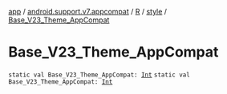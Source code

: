 [app](../../../index.md) / [android.support.v7.appcompat](../../index.md) / [R](../index.md) / [style](index.md) / [Base_V23_Theme_AppCompat](./-base_-v23_-theme_-app-compat.md)

# Base_V23_Theme_AppCompat

`static val Base_V23_Theme_AppCompat: `[`Int`](https://kotlinlang.org/api/latest/jvm/stdlib/kotlin/-int/index.html)
`static val Base_V23_Theme_AppCompat: `[`Int`](https://kotlinlang.org/api/latest/jvm/stdlib/kotlin/-int/index.html)